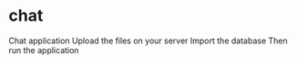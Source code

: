 # chat
Chat application
Upload the files on your server
Import the database 
Then run the application
